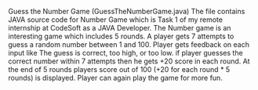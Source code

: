 Guess the Number Game (GuessTheNumberGame.java)
The file contains JAVA source code for Number Game which is Task 1 of my remote internship at CodeSoft as a JAVA Developer.
The Number game is an interesting game which includes 5 rounds.
A player gets 7 attempts to guess a random number between 1 and 100.
Player gets feedback on each input like The guess is correct, too high, or too low.
if player guesses the correct number within 7 attempts then he gets +20 score in each round.
At the end of 5 rounds players score out of 100 (+20 for each round * 5 rounds) is displayed.
Player can again play the game for more fun.
